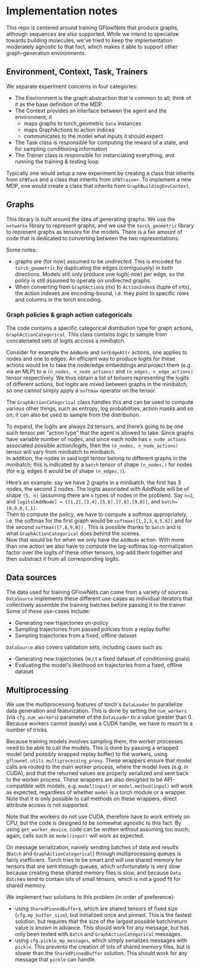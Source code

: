 # Implementation notes

This repo is centered around training GFlowNets that produce graphs, although sequences are also supported. While we intend to specialize towards building molecules, we've tried to keep the implementation moderately agnostic to that fact, which makes it able to support other graph-generation environments.

## Environment, Context, Task, Trainers

We separate experiment concerns in four categories:
- The Environment is the graph abstraction that is common to all; think of it as the base definition of the MDP.
- The Context provides an interface between the agent and the environment, it 
    - maps graphs to torch_geometric `Data` 
  instances
    - maps GraphActions to action indices
    - communicates to the model what inputs it should expect
- The Task class is responsible for computing the reward of a state, and for sampling conditioning information 
- The Trainer class is responsible for instanciating everything, and running the training & testing loop

Typically one would setup a new experiment by creating a class that inherits from `GFNTask` and a class that inherits from `GFNTrainer`. To implement a new MDP, one would create a class that inherits from `GraphBuildingEnvContext`. 


## Graphs

This library is built around the idea of generating graphs. We use the `networkx` library to represent graphs, and we use the `torch_geometric` library to represent graphs as tensors for the models. There is a fair amount of code that is dedicated to converting between the two representations.

Some notes:
- graphs are (for now) assumed to be _undirected_. This is encoded for `torch_geometric` by duplicating the edges (contiguously) in both directions. Models still only produce one logit(-row) per edge, so the policy is still assumed to operate on undirected graphs.
- When converting from `GraphAction`s (nx) to `ActionIndex`s (tuple of ints), the action indexes are encoding-bound, i.e. they point to specific rows and columns in the torch encoding.


### Graph policies & graph action categoricals

The code contains a specific categorical distribution type for graph actions, `GraphActionCategorical`. This class contains logic to sample from concatenated sets of logits accross a minibatch. 

Consider for example the `AddNode` and `SetEdgeAttr` actions, one applies to nodes and one to edges. An efficient way to produce logits for these actions would be to take the node/edge embeddings and project them (e.g. via an MLP) to a `(n_nodes, n_node_actions)` and `(n_edges, n_edge_actions)` tensor respectively. We thus obtain a list of tensors representing the logits of different actions, but logits are mixed between graphs in the minibatch, so one cannot simply apply a `softmax` operator on the tensor. 

The `GraphActionCategorical` class handles this and can be used to compute various other things, such as entropy, log probabilities, action masks and so on; it can also be used to sample from the distribution.

To expand, the logits are always 2d tensors, and there’s going to be one such tensor per “action type” that the agent is allowed to take.
Since graphs have variable number of nodes, and since each node has `n_node_actions` associated possible action/logits, then the `(n_nodes, n_node_actions)` tensor will vary from minibatch to minibatch.  
In addition, the nodes in said logit tensor belong to different graphs in the minibatch; this is indicated by a `batch` tensor of shape `(n_nodes,)` for nodes (for e.g. edges it would be of shape `(n_edges,)`).

Here’s an example: say we have 2 graphs in a minibatch, the first has 3 nodes, the second 2 nodes. The logits associated with AddNode  will be of shape `(5, n)` (assuming there are `n` types of nodes in the problem). Say `n=2`, and `logits[AddNode] = [[1,2],[3,4],[5,6],[7,8],[9,0]]`, and `batch=[0,0,0,1,1]`.  
Then to compute the policy, we have to compute a softmax appropriately, i.e. the softmax for the first graph would be `softmax([1,2,3,4,5,6])` and for the second `softmax([7,8,9,0])` . This is possible thanks to `batch` and is what `GraphActionCategorical` does behind the scenes.  
Now that would be for when we only have the `AddNode` action. With more than one action we also have to compute the log-softmax log-normalization factor over the logits of these other tensors, log-add them together and then substract it from all corresponding logits.

## Data sources

The data used for training GFlowNets can come from a variety of sources. `DataSource` implements these different use-cases as individual iterators that collectively assemble the training batches before passing it to the trainer. Some of these use-cases include:
- Generating new trajectories on-policy
- Sampling trajectories from passed policies from a replay buffer
- Sampling trajectories from a fixed, offline dataset 

`DataSource` also covers validation sets, including cases such as:
- Generating new trajectories (w.r.t a fixed dataset of conditioning goals)
- Evaluating the model's likelihood on trajectories from a fixed, offline dataset

## Multiprocessing 

We use the multiprocessing features of torch's `DataLoader` to parallelize data generation and featurization. This is done by setting the `num_workers` (via `cfg.num_workers`) parameter of the `DataLoader` to a value greater than 0. Because workers cannot (easily) use a CUDA handle, we have to resort to a number of tricks.

Because training models involves sampling them, the worker processes need to be able to call the models. This is done by passing a wrapped model (and possibly wrapped replay buffer) to the workers, using `gflownet.utils.multiprocessing_proxy`. These wrappers ensure that model calls are routed to the main worker process, where the model lives (e.g. in CUDA), and that the returned values are properly serialized and sent back to the worker process. These wrappers are also designed to be API-compatible with models, e.g. `model(input)` or `model.method(input)` will work as expected, regardless of whether `model` is a torch module or a wrapper. Note that it is only possible to call methods on these wrappers, direct attribute access is not supported.

Note that the workers do not use CUDA, therefore have to work entirely on CPU, but the code is designed to be somewhat agnostic to this fact. By using `get_worker_device`, code can be written without assuming too much; again, calls such as `model(input)` will work as expected.

On message serialization, naively sending batches of data and results (`Batch` and `GraphActionCategorical`) through multiprocessing queues is fairly inefficient. Torch tries to be smart and will use shared memory for tensors that are sent through queues, which unfortunately is very slow because creating these shared memory files is slow, and because `Data` `Batch`es tend to contain lots of small tensors, which is not a good fit for shared memory.

We implement two solutions to this problem (in order of preference):
- using `SharedPinnedBuffer`s, which are shared tensors of fixed size (`cfg.mp_buffer_size`), but initialized once and pinned. This is the fastest solution, but requires that the size of the largest possible batch/return value is known in advance. This should work for any message, but has only been tested with `Batch` and `GraphActionCategorical` messages.
- using `cfg.pickle_mp_messages`, which simply serializes messages with `pickle`. This prevents the creation of lots of shared memory files, but is slower than the `SharedPinnedBuffer` solution. This should work for any message that `pickle` can handle.



